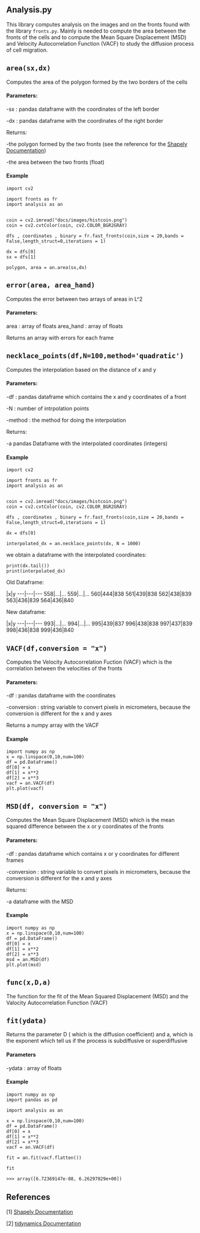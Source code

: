 ## Analysis.py

This library computes analysis on the images and on the fronts found with the library `fronts.py`. Mainly is needed to compute the area between the fronts of the cells and to compute the Mean Square Displacement (MSD) and Velocity Autocorrelation Function (VACF) to study the diffusion process of cell migration.

## `area(sx,dx)`

Computes the area of the polygon formed by the two borders of the cells

#### Parameters:

-sx : pandas dataframe with the coordinates of the left border

-dx : pandas dataframe with the coordinates of the right border

Returns:

-the polygon formed by the two fronts (see the reference for the [Shapely Documentation](https://shapely.readthedocs.io/en/latest/manual.html#geometric-objects))

-the area between the two fronts (float)

#### Example

```
import cv2

import fronts as fr
import analysis as an


coin = cv2.imread("docs/images/histcoin.png")
coin = cv2.cvtColor(coin, cv2.COLOR_BGR2GRAY)

dfs , coordinates , binary = fr.fast_fronts(coin,size = 20,bands = False,length_struct=0,iterations = 1)

dx = dfs[0]
sx = dfs[1]

polygon, area = an.area(sx,dx)

```

## `error(area, area_hand)`

Computes the error between two arrays of areas in L^2


#### Parameters:

area : array of floats
area_hand : array of floats

Returns an array with errors for each frame


## `necklace_points(df,N=100,method='quadratic')`

Computes the interpolation based on the distance of x and y

#### Parameters:

-df : pandas dataframe which contains the x and y coordinates of a front

-N : number of intrpolation points

-method : the method for doing the interpolation

Returns:

-a pandas Dataframe with the interpolated coordinates (integers)

#### Example
```
import cv2

import fronts as fr
import analysis as an


coin = cv2.imread("docs/images/histcoin.png")
coin = cv2.cvtColor(coin, cv2.COLOR_BGR2GRAY)

dfs , coordinates , binary = fr.fast_fronts(coin,size = 20,bands = False,length_struct=0,iterations = 1)

dx = dfs[0]

interpolated_dx = an.necklace_points(dx, N = 1000)
```
we obtain a dataframe with the interpolated coordinates:
```
print(dx.tail())
print(interpolated_dx)
```
Old Dataframe:

 |x|y
---|---|---
558|...|...
559|...|...
560|444|838
561|439|838
562|438|839
563|436|839
564|436|840

New dataframe:

|x|y
---|---|---
993|...|...
994|...|...
995|439|837
996|438|838
997|437|839
998|436|838
999|436|840

## `VACF(df,conversion = "x")`
Computes the Velocity Autocorrelation Fuction (VACF)
which is the correlation  between the velocities of the fronts


#### Parameters:
-df : pandas dataframe with the coordinates

-conversion : string variable to convert pixels in micrometers, because the conversion is different for
the x and y axes

Returns a numpy array with the VACF

#### Example
```
import numpy as np
x = np.linspace(0,10,num=100)
df = pd.DataFrame()
df[0] = x
df[1] = x**2
df[2] = x**3
vacf = an.VACF(df)
plt.plot(vacf)
```

## `MSD(df, conversion = "x")`
Computes the Mean Square Displacement (MSD)
which is the mean squared difference between the x or y coordinates of the fronts


#### Parameters:

-df : pandas dataframe which contains x or y coordinates for different frames

-conversion : string variable to convert pixels in micrometers, because the conversion is different for
the x and y axes

Returns:

-a dataframe with the MSD

#### Example
```
import numpy as np
x = np.linspace(0,10,num=100)
df = pd.DataFrame()
df[0] = x
df[1] = x**2
df[2] = x**3
msd = an.MSD(df)
plt.plot(msd)
```

## `func(x,D,a)`

  The function for the fit of the Mean Squared Displacement (MSD)
  and the Valocity Autocorrelation Function (VACF)

## `fit(ydata)`
Returns the parameter D ( which is the diffusion coefficient) and a, which is the exponent which
tell us if the process is subdiffusive or superdiffusive
#### Parameters
  -ydata : array of floats

#### Example
```
import numpy as np
import pandas as pd

import analysis as an

x = np.linspace(0,10,num=100)
df = pd.DataFrame()
df[0] = x
df[1] = x**2
df[2] = x**3
vacf = an.VACF(df)

fit = an.fit(vacf.flatten())

fit
```
```
>>> array([6.72369147e-08, 6.26297029e+00])
```







## References
[1] [Shapely Documentation](https://shapely.readthedocs.io/en/latest/manual.html#geometric-objects)

[2] [tidynamics Documentation](http://lab.pdebuyl.be/tidynamics/)
